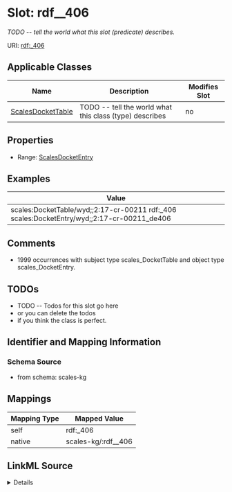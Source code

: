 

# Slot: rdf__406


_TODO -- tell the world what this slot (predicate) describes._





URI: [rdf:_406](http://www.w3.org/1999/02/22-rdf-syntax-ns#_406)



<!-- no inheritance hierarchy -->





## Applicable Classes

| Name | Description | Modifies Slot |
| --- | --- | --- |
| [ScalesDocketTable](../classes/ScalesDocketTable.md) | TODO -- tell the world what this class (type) describes |  no  |







## Properties

* Range: [ScalesDocketEntry](../classes/ScalesDocketEntry.md)






## Examples

| Value |
| --- |
| scales:DocketTable/wyd;;2:17-cr-00211 rdf:_406 scales:DocketEntry/wyd;;2:17-cr-00211_de406 |

## Comments

* 1999 occurrences with subject type scales_DocketTable and object type scales_DocketEntry.

## TODOs

* TODO -- Todos for this slot go here
* or you can delete the todos
* if you think the class is perfect.

## Identifier and Mapping Information







### Schema Source


* from schema: scales-kg




## Mappings

| Mapping Type | Mapped Value |
| ---  | ---  |
| self | rdf:_406 |
| native | scales-kg/:rdf__406 |




## LinkML Source

<details>
```yaml
name: rdf__406
description: TODO -- tell the world what this slot (predicate) describes.
todos:
- TODO -- Todos for this slot go here
- or you can delete the todos
- if you think the class is perfect.
comments:
- 1999 occurrences with subject type scales_DocketTable and object type scales_DocketEntry.
examples:
- value: scales:DocketTable/wyd;;2:17-cr-00211 rdf:_406 scales:DocketEntry/wyd;;2:17-cr-00211_de406
from_schema: scales-kg
rank: 1000
slot_uri: rdf:_406
alias: rdf__406
domain_of:
- scales_DocketTable
range: scales_DocketEntry

```
</details>
